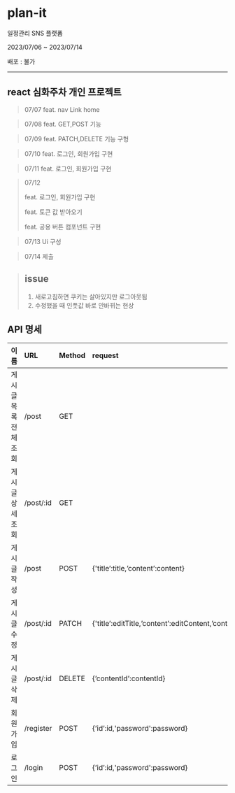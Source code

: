 # plan-it

일정관리 SNS 플랫폼

2023/07/06 ~ 2023/07/14

배포 : 불가

---

## react 심화주차 개인 프로젝트

> 07/07
> feat. nav Link home

> 07/08
> feat. GET,POST 기능

> 07/09
> feat. PATCH,DELETE 기능 구형

> 07/10
> feat. 로그인, 회원가입 구현

> 07/11
> feat. 로그인, 회원가입 구현

> 07/12
>
> feat. 로그인, 회원가입 구현
>
> feat. 토큰 값 받아오기
>
> feat. 공용 버튼 컴포넌트 구현

> 07/13
> Ui 구성

> 07/14
> 제출

> ## issue
>
> 1. 새로고침하면 쿠키는 살아있지만 로그아웃됨
> 2. 수정했을 때 인풋값 바로 안바뀌는 현상

## API 명세

| 이름                  | URL       | Method | request                                                         | prams                   |
| :-------------------- | :-------- | :----- | :-------------------------------------------------------------- | :---------------------- |
| 게시글 목록 전체 조회 | /post     | GET    |                                                                 |                         |
| 게시글 상세 조회      | /post/:id | GET    |                                                                 | {'contentId':contentId} |
| 게시글 작성           | /post     | POST   | {'title’:title,’content’:content}                               |                         |
| 게시글 수정           | /post/:id | PATCH  | {'title’:editTitle,’content’:editContent,’contentId’:contentId} |                         |
| 게시글 삭제           | /post/:id | DELETE | {’contentId’:contentId}                                         |                         |
| 회원가입              | /register | POST   | {’id’:id,'password':password}                                   |                         |
| 로그인                | /login    | POST   | {’id’:id,'password':password}                                   |                         |
